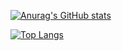 [![Anurag's GitHub stats](https://github-readme-stats.vercel.app/api?username=vanchan2625&show_icons=true&theme=radical)](https://github.com/vanchan2625/github-readme-stats)

[![Top Langs](https://github-readme-stats.vercel.app/api/top-langs/?username=vanchan2625&layout=compact&theme=algolia)](https://github.com/vanchan2625/github-readme-stats)
